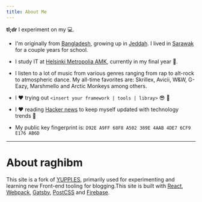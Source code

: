 ```yaml
---
title: About Me
---
```


**tl;dr** I experiment on my :computer:.

- I'm originally from [Bangladesh](//https://en.wikipedia.org/wiki/Bangladesh), growing up in [Jeddah](https://en.wikipedia.org/wiki/Jeddah). I lived in [Sarawak](https://en.wikipedia.org/wiki/Sarawak) for a couple years for school.

- I study IT at [Helsinki Metropolia AMK](//www.metropolia.fi), currently in my final year 🙏.

- I listen to a lot of music from various genres ranging from rap to alt-rock to atmospheric dance. My all-time favorites are: Skrillex, Avicii, W&W, G-Eazy, Marshmello and Arctic Monkeys among others.

- I ❤️ trying out `<insert your framework | tools | libray>` 😎 👊

- I ❤️ reading [Hacker news](https://news.ycombinator.com/) to keep myself updated with technology trends 🎉

- My public key fingerprint is: `D92E A9FF 68F8 A502 389E 4AAB 4DE7 6CF9 E176 AB6D`

--------------------------------------------------------------------------------

# About raghibm

This site is a fork of [YUPPI.ES](https://yuppi.es/), primarily used for experimenting and learning new Front-end tooling for blogging.This site is built with [React](https://facebook.github.io/react/), [Webpack](https://webpack.github.io/), [Gatsby](https://github.com/gatsbyjs/gatsby), [PostCSS](http://postcss.org/) and [Firebase](https://firebase.google.com/).
